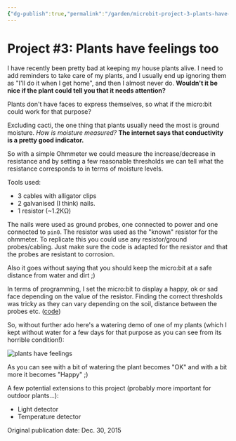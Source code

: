 ```yaml
---
{"dg-publish":true,"permalink":"/garden/microbit-project-3-plants-have-feelings-too/","tags":["python","embedded","plants","microbit"],"created":"2024-03-01T18:51:48.504+01:00","updated":"2024-03-01T18:55:42.157+01:00"}
---
```


# Project #3: Plants have feelings too

I have recently been pretty bad at keeping my house plants alive. I need to add reminders to take care of my plants, and I usually end up ignoring them as "I'll do it when I get home", and then I almost never do. **Wouldn't it be nice if the plant could tell you that it needs attention?**

Plants don't have faces to express themselves, so what if the micro:bit could work for that purpose?

Excluding cacti, the one thing that plants usually need the most is ground moisture. _How is moisture measured?_ **The internet says that conductivity is a pretty good indicator.**

So with a simple Ohmmeter we could measure the increase/decrease in resistance and by setting a few reasonable thresholds we can tell what the resistance corresponds to in terms of moisture levels.

Tools used:

- 3 cables with alligator clips
- 2 galvanised (I think) nails.
- 1 resistor (~1.2KΩ)

The nails were used as ground probes, one connected to power and one connected to `pin0`. The resistor was used as the "known" resistor for the ohmmeter. To replicate this you could use any resistor/ground probes/cabling. Just make sure the code is adapted for the resistor and that the probes are resistant to corrosion.

Also it goes without saying that you should keep the micro:bit at a safe distance from water and dirt ;)

In terms of programming, I set the micro:bit to display a happy, ok or sad face depending on the value of the resistor. Finding the correct thresholds was tricky as they can vary depending on the soil, distance between the probes etc. ([code](https://github.com/Geekfish/microbit-week/blob/master/happy_plant.py))

So, without further ado here's a watering demo of one of my plants (which I kept without water for a few days for that purpose as you can see from its horrible condition!):

![plants have feelings](http://i.giphy.com/26tPmvQGLAWMIOMr6.gif)

As you can see with a bit of watering the plant becomes "OK" and with a bit more it becomes "Happy" ;)

A few potential extensions to this project (probably more important for outdoor plants...):

- Light detector
- Temperature detector


Original publication date: Dec. 30, 2015